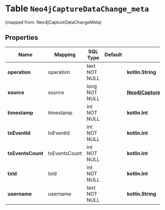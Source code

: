 
# Table `Neo4jCaptureDataChange_meta`
(mapped from: Neo4jCaptureDataChangeMeta)

## Properties
Name | Mapping | SQL Type | Default | Type | Description | Notes
---- | ------- | -------- | ------- | ---- | ----------- | -----
**operation** | operation | text NOT NULL |  | **kotlin.String** |  | 
**source** | source | long NOT NULL |  | [**Neo4jCaptureDataChangeMetaSource**](Neo4jCaptureDataChangeMetaSource.md) |  |  [foreignkey]
**timestamp** | timestamp | int NOT NULL |  | **kotlin.Int** |  | 
**txEventId** | txEventId | int NOT NULL |  | **kotlin.Int** |  | 
**txEventsCount** | txEventsCount | int NOT NULL |  | **kotlin.Int** |  | 
**txId** | txId | int NOT NULL |  | **kotlin.Int** |  | 
**username** | username | text NOT NULL |  | **kotlin.String** |  | 









